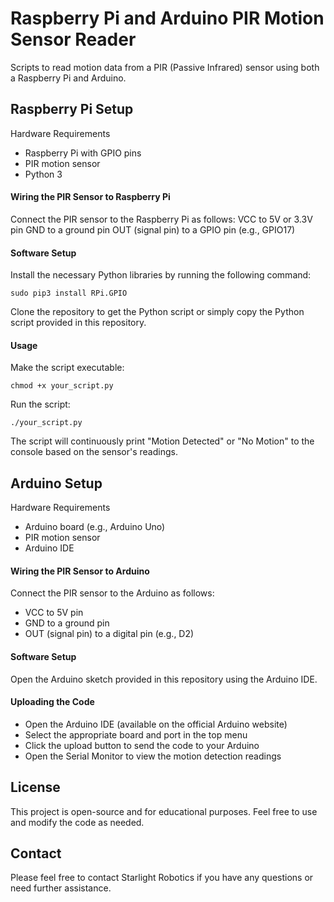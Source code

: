 # Raspberry Pi and Arduino PIR Motion Sensor Reader
Scripts to read motion data from a PIR (Passive Infrared) sensor using both a Raspberry Pi and Arduino.

## Raspberry Pi Setup
Hardware Requirements
* Raspberry Pi with GPIO pins
* PIR motion sensor
* Python 3

#### Wiring the PIR Sensor to Raspberry Pi
Connect the PIR sensor to the Raspberry Pi as follows:
VCC to 5V or 3.3V pin
GND to a ground pin
OUT (signal pin) to a GPIO pin (e.g., GPIO17)

#### Software Setup
Install the necessary Python libraries by running the following command:

```
sudo pip3 install RPi.GPIO
```

Clone the repository to get the Python script or simply copy the Python script provided in this repository.

#### Usage
Make the script executable:

```
chmod +x your_script.py
```

Run the script:
```
./your_script.py
```
The script will continuously print "Motion Detected" or "No Motion" to the console based on the sensor's readings.

## Arduino Setup
Hardware Requirements
* Arduino board (e.g., Arduino Uno)
* PIR motion sensor
* Arduino IDE

#### Wiring the PIR Sensor to Arduino
Connect the PIR sensor to the Arduino as follows:
* VCC to 5V pin
* GND to a ground pin
* OUT (signal pin) to a digital pin (e.g., D2)

#### Software Setup
Open the Arduino sketch provided in this repository using the Arduino IDE.

#### Uploading the Code
* Open the Arduino IDE (available on the official Arduino website)
* Select the appropriate board and port in the top menu
* Click the upload button to send the code to your Arduino
* Open the Serial Monitor to view the motion detection readings

## License
This project is open-source and for educational purposes. Feel free to use and modify the code as needed.

## Contact
Please feel free to contact Starlight Robotics if you have any questions or need further assistance.
